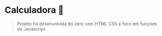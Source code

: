 # Calculadora 🧮

> Projeto foi desenvolvida do zero com HTML CSS e foco em funções do Javascript. 

